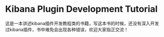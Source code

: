 # Kibana Plugin Development Tutorial

这是一本讲述kibana插件开发教程类的书籍，写这本书的时候，还没有深入开发过kibana插件，书中难免会出现各种错误，欢迎大家指正交流！

